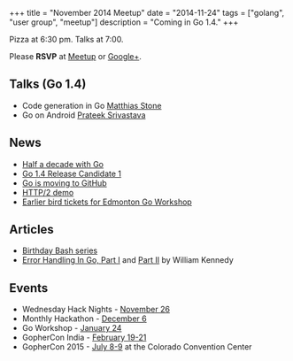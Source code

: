 +++
title = "November 2014 Meetup"
date = "2014-11-24"
tags = ["golang", "user group", "meetup"]
description = "Coming in Go 1.4."
+++

Pizza at 6:30 pm. Talks at 7:00.

Please **RSVP** at [Meetup](https://www.meetup.com/startupedmonton/events/216065732/) or [Google+](https://plus.google.com/events/c5osal44oh2nt0cma1qjicgpvak).

## Talks (Go 1.4)

* Code generation in Go [Matthias Stone](https://twitter.com/MatthiasStone)
* Go on Android [Prateek Srivastava](https://twitter.com/f2prateek)

## News

* [Half a decade with Go](https://blog.golang.org/5years)
* [Go 1.4 Release Candidate 1](https://groups.google.com/forum/#!msg/golang-nuts/mP5sSNwezVc/dM44xFd9L4IJ)
* [Go is moving to GitHub](https://groups.google.com/forum/m/#!topic/golang-dev/sckirqOWepg)
* [HTTP/2 demo](https://http2.golang.org/)
* [Earlier bird tickets for Edmonton Go Workshop](/workshop)

## Articles

* [Birthday Bash series](https://blog.gopheracademy.com/series/birthday-bash-2014/)
* [Error Handling In Go, Part I](https://www.ardanlabs.com/blog/2014/10/error-handling-in-go-part-i.html) and [Part II](https://www.ardanlabs.com/blog/2014/11/error-handling-in-go-part-ii.html) by William Kennedy

## Events

* Wednesday Hack Nights - [November 26](https://www.meetup.com/startupedmonton/events/dnfpnkyspbjc/)
* Monthly Hackathon - [December 6](https://www.meetup.com/startupedmonton/events/drsdskysqbjb/)
* Go Workshop - [January 24](/workshop)
* GopherCon India - [February 19-21](http://www.gophercon.in/)
* GopherCon 2015 - [July 8-9](https://blog.gopheracademy.com/birthday-bash-2014/go-turns-5/) at the Colorado Convention Center
